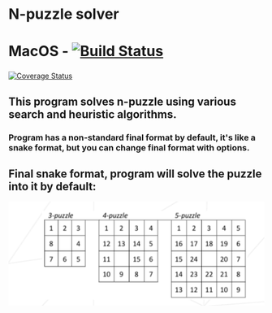 # N-puzzle solver

# MacOS - [![Build Status](https://www.travis-ci.com/dolovnyak/n-puzzle.svg?branch=main)](https://www.travis-ci.com/dolovnyak/n-puzzle)
###
[![Coverage Status](https://coveralls.io/repos/github/dolovnyak/n-puzzle/badge.svg?branch=main)](https://coveralls.io/github/dolovnyak/n-puzzle?branch=main)

This program solves n-puzzle using various search and heuristic algorithms.
----------

### Program has a non-standard final format by default, it's like a snake format, but you can change final format with options.
###
### 

Final snake format, program will solve the puzzle into it by default:
---------
![](https://github.com/dolovnyak/n-puzzle/blob/main/screenshots/Screen%20Shot%202021-05-17%20at%205.46.39%20PM.png)
